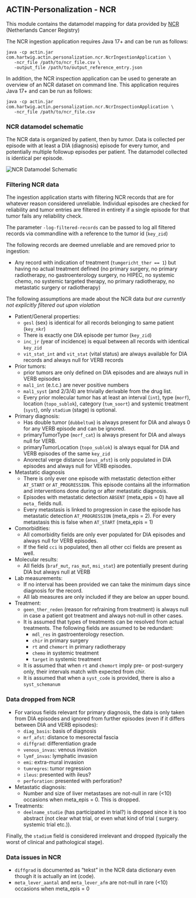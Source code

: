 ## ACTIN-Personalization - NCR

This module contains the datamodel mapping for data provided by [NCR](https://iknl.nl/en/ncr) (Netherlands Cancer Registry)

The NCR ingestion application requires Java 17+ and can be run as follows:

```
java -cp actin.jar com.hartwig.actin.personalization.ncr.NcrIngestionApplication \
   -ncr_file /path/to/ncr_file.csv \
   -output_file /path/to/output_reference_entry.json
```

In addition, the NCR inspection application can be used to generate an overview of an NCR dataset on command line. This application requires
Java 17+ and can be run as follows:

```
java -cp actin.jar com.hartwig.actin.personalization.ncr.NcrInspectionApplication \
   -ncr_file /path/to/ncr_file.csv
```

### NCR datamodel schematic

The NCR data is organized by patient, then by tumor. Data is collected per episode with at least a DIA (diagnosis) episode for every tumor,
and potentially multiple followup episodes per patient. The datamodel collected is identical per episode.

![NCR Datamodel Schematic](/src/main/resources/ncr_datamodel_schematic.png)

### Filtering NCR data

The ingestion application starts with filtering NCR records that are for whatever reason considered unreliable. Individual episodes are
checked for reliability and tumor entries are filtered in entirety if a single episode for that tumor fails any reliability check.

The parameter `-log-filtered-records` can be passed to log all filtered records via commandline with a reference to the tumor id (`key_zid`)

The following records are deemed unreliable and are removed prior to ingestion:

- Any record with indication of treatment (`tumgericht_ther == 1`) but having no actual treatment defined (no primary surgery, no primary
  radiotherapy, no gastroenterology surgery, no HIPEC, no systemic chemo, no systemic targeted therapy, no primary radiotherapy, no
  metastatic surgery or radiotherapy)

The following assumptions are made about the NCR data _but are currently not explicitly filtered out upon violation_

- Patient/General properties:
    - `gesl` (sex) is identical for all records belonging to same patient (`key_nkr`)
    - There is exactly one DIA episode per tumor (`key_zid`)
    - `inc_jr` (year of incidence) is equal between all records with identical `key_zid`
    - `vit_stat_int` and `vit_stat` (vital status) are always available for DIA records and always null for VERB records
- Prior tumors:
    - prior tumors are only defined on DIA episodes and are always null in VERB episodes
    - `mal1_int` (e.t.c.) are never positive numbers
    - `mal1_syst` (and 2/3/4) are trivially derivable from the drug list.
    - Every prior molecular tumor has at least an interval (`int`), type (`morf`), location (`topo_sublok`), category (`tum_soort`) and
      systemic
      treatment (`syst`), only `stadium` (stage) is optional.
- Primary diagnosis:
    - Has double tumor (`dubbeltum`) is always present for DIA and always 0 for any VERB episode and can be ignored.
    - primaryTumorType (`morf_cat`) is always present for DIA and always null for VERB.
    - primaryTumorLocation (`topo_sublok`) is always equal for DIA and VERB episodes of the same `key_zid`
    - Anorectal verge distance (`anus_afst`) is only populated in DIA episodes and always null for VERB episodes.
- Metastatic diagnosis
    - There is only ever one episode with metastatic detection either `AT_START` or `AT_PROGRESSION`. This episode contains all the
      information and interventions done during or after metastatic diagnosis.
    - Episodes with metastatic detection `ABSENT` (meta_epis = 0) have all `meta_` fields null.
    - Every metastasis is linked to progression in case the episode has metastatic detection `AT_PROGRESSION` (meta_epis = 2). For every
      metastasis this is false when `AT_START` (meta_epis = 1)
- Comorbidities:
    - All comorbidity fields are only ever populated for DIA episodes and always null for VERB episodes.
    - If the field `cci` is populated, then all other cci fields are present as well.
- Molecular results:
    - All fields (`braf_mut`, `ras_mut`, `msi_stat`) are potentially present during DIA but always null at VERB
- Lab measurements:
    - If no interval has been provided we can take the minimum days since diagnosis for the record.
    - All lab measures are only included if they are below an upper bound.
- Treatment:
    - `geen_ther_reden` (reason for refraining from treatment) is always null in case a patient got treatment and always not-null in other
      cases.
    - It is assumed that types of treatments can be resolved from actual treatments. The following fields are assumed to be redundant:
        - `mdl_res` in gastroenterology resection.
        - `chir` in primary surgery
        - `rt` and `chemort` in primary radiotherapy
        - `chemo` in systemic treatment
        - `target` in systemic treatment
    - It is assumed that when `rt` and `chemort` imply pre- or post-surgery only, their intervals match with expected from chir.
    - It is assumed that when a `syst_code` is provided, there is also a `syst_schemanum`

### Data dropped from NCR

- For various fields relevant for primary diagnosis, the data is only taken from DIA episodes and ignored from further episodes (even if it
  differs between DIA and VERB episodes):
    - `diag_basis`: basis of diagnosis
    - `mrf_afst`: distance to mesorectal fascia
    - `diffgrad`: differentiation grade
    - `venous_invas`: venous invasion
    - `lymf_invas`: lymphatic invasion
    - `emi`: extra-mural invasion
    - `tumregres`: tumor regression
    - `ileus`: presented with ileus?
    - `perforation`: presented with perforation?
- Metastatic diagnosis:
    - Number and size of liver metastases are not-null in rare (<10) occasions when meta_epis = 0. This is dropped.
- Treatments:
    - `deelname_studie` (has participated in trial?) is dropped since it is too abstract (not clear what trial, or even what kind of trial (
      surgery. systemic trial etc.)).

Finally, the `stadium` field is considered irrelevant and dropped (typically the worst of clinical and pathological stage).

### Data issues in NCR

- `diffgrad` is documented as “tekst” in the NCR data dictionary even though it is actually an int (code).
- `meta_lever_aantal` and `meta_lever_afm` are not-null in rare (<10) occasions when meta_epis = 0
